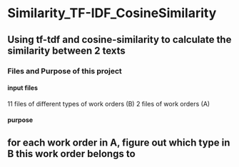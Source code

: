 # Similarity_TF-IDF_CosineSimilarity
Using tf-tdf and cosine-similarity to calculate the similarity between 2 texts
--------
### Files and Purpose of this project
#### input files
11 files of different types of work orders (B)
2 files of work orders (A)
#### purpose
for each work order in A, figure out which type in B this work order belongs to
--------
